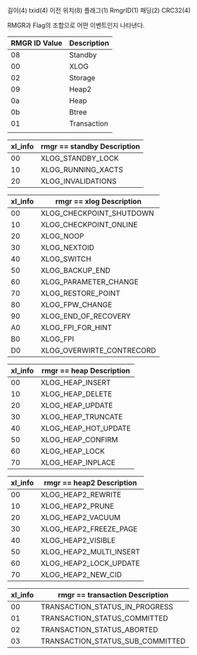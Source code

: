 길이(4) txid(4) 이전 위치(8) 플래그(1) RmgrID(1) 패딩(2) CRC32(4)

RMGR과 Flag의 조합으로 어떤 이벤트인지 나타낸다.



| RMGR ID Value | Description |
| ------------- | ----------- |
| 08            | Standby     |
| 00            | XLOG        |
| 02            | Storage     |
| 09            | Heap2       |
| 0a            | Heap        |
| 0b            | Btree       |
| 01            | Transaction |
|               |             |

| xl_info | rmgr == standby  Description |
| ------- | ---------------------------- |
| 00      | XLOG_STANDBY_LOCK            |
| 10      | XLOG_RUNNING_XACTS           |
| 20      | XLOG_INVALIDATIONS           |

| xl_info | rmgr == xlog Description  |
| ------- | ------------------------- |
| 00      | XLOG_CHECKPOINT_SHUTDOWN  |
| 10      | XLOG_CHECKPOINT_ONLINE    |
| 20      | XLOG_NOOP                 |
| 30      | XLOG_NEXTOID              |
| 40      | XLOG_SWITCH               |
| 50      | XLOG_BACKUP_END           |
| 60      | XLOG_PARAMETER_CHANGE     |
| 70      | XLOG_RESTORE_POINT        |
| 80      | XLOG_FPW_CHANGE           |
| 90      | XLOG_END_OF_RECOVERY      |
| A0      | XLOG_FPI_FOR_HINT         |
| B0      | XLOG_FPI                  |
| D0      | XLOG_OVERWIRTE_CONTRECORD |

| xl_info | rmgr == heap Description |
| ------- | ------------------------ |
| 00      | XLOG_HEAP_INSERT         |
| 10      | XLOG_HEAP_DELETE         |
| 20      | XLOG_HEAP_UPDATE         |
| 30      | XLOG_HEAP_TRUNCATE       |
| 40      | XLOG_HEAP_HOT_UPDATE     |
| 50      | XLOG_HEAP_CONFIRM        |
| 60      | XLOG_HEAP_LOCK           |
| 70      | XLOG_HEAP_INPLACE        |

| xl_info | rmgr == heap2 Description |
| ------- | ------------------------- |
| 00      | XLOG_HEAP2_REWRITE        |
| 10      | XLOG_HEAP2_PRUNE          |
| 20      | XLOG_HEAP2_VACUUM         |
| 30      | XLOG_HEAP2_FREEZE_PAGE    |
| 40      | XLOG_HEAP2_VISIBLE        |
| 50      | XLOG_HEAP2_MULTI_INSERT   |
| 60      | XLOG_HEAP2_LOCK_UPDATE    |
| 70      | XLOG_HEAP2_NEW_CID        |

| xl_info | rmgr == transaction Description  |
| ------- | -------------------------------- |
| 00      | TRANSACTION_STATUS_IN_PROGRESS   |
| 01      | TRANSACTION_STATUS_COMMITTED     |
| 02      | TRANSACTION_STATUS_ABORTED       |
| 03      | TRANSACTION_STATUS_SUB_COMMITTED |
